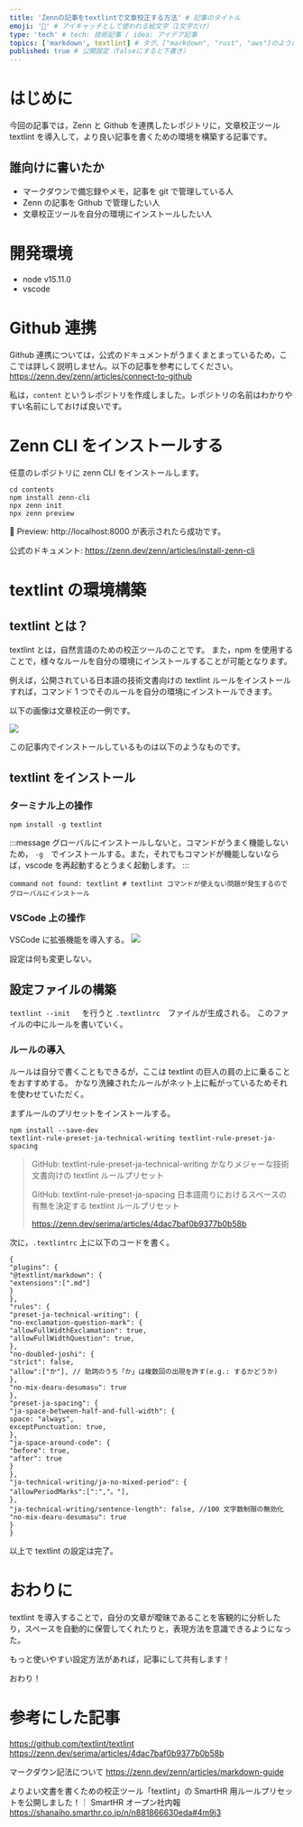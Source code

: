 ```yaml
---
title: 'Zennの記事をtextlintで文章校正する方法' # 記事のタイトル
emoji: '🤖' # アイキャッチとして使われる絵文字（1文字だけ）
type: 'tech' # tech: 技術記事 / idea: アイデア記事
topics: ['markdown', textlint] # タグ。["markdown", "rust", "aws"]のように指定する
published: true # 公開設定（falseにすると下書き）
---
```


# はじめに

今回の記事では，Zenn と Github を連携したレポジトリに，文章校正ツール textlint を導入して，より良い記事を書くための環境を構築する記事です。

## 誰向けに書いたか

- マークダウンで備忘録やメモ，記事を git で管理している人
- Zenn の記事を Github で管理したい人
- 文章校正ツールを自分の環境にインストールしたい人

# 開発環境

- node v15.11.0
- vscode

# Github 連携

Github 連携については，公式のドキュメントがうまくまとまっているため，ここでは詳しく説明しません。以下の記事を参考にしてください。
https://zenn.dev/zenn/articles/connect-to-github

私は，`content` というレポジトリを作成しました。レポジトリの名前はわかりやすい名前にしておけば良いです。

# Zenn CLI をインストールする

任意のレポジトリに zenn CLI をインストールします。

```
cd contents
npm install zenn-cli
npx zenn init
npx zenn preview
```

👀 Preview: http://localhost:8000
が表示されたら成功です。

公式のドキュメント: https://zenn.dev/zenn/articles/install-zenn-cli

# textlint の環境構築

## textlint とは？

textlint とは，自然言語のための校正ツールのことです。
また，npm を使用することで，様々なルールを自分の環境にインストールすることが可能となります。

例えば，公開されている日本語の技術文書向けの textlint ルールをインストールすれば，コマンド 1 つでそのルールを自分の環境にインストールできます。

以下の画像は文章校正の一例です。

![](https://storage.googleapis.com/zenn-user-upload/90e155493ec146a5e3ac67f1.png)

この記事内でインストールしているものは以下のようなものです。

## textlint をインストール

### ターミナル上の操作

```
npm install -g textlint
```

:::message
グローバルにインストールしないと，コマンドがうまく機能しないため， `-g`　でインストールする。また，それでもコマンドが機能しないならば，vscode を再起動するとうまく起動します。
:::

```
command not found: textlint # textlint コマンドが使えない問題が発生するのでグローバルにインストール
```

### VSCode 上の操作

VSCode に拡張機能を導入する。
![](https://storage.googleapis.com/zenn-user-upload/f31e31d608229ffd42d92361.png)

設定は何も変更しない。

## 設定ファイルの構築

`textlint --init `　を行うと `.textlintrc`　ファイルが生成される。
このファイルの中にルールを書いていく。

### ルールの導入

ルールは自分で書くこともできるが，ここは textlint の巨人の肩の上に乗ることをおすすめする。
かなり洗練されたルールがネット上に転がっているためそれを使わせていただく。

まずルールのプリセットをインストールする。

```
npm install --save-dev
textlint-rule-preset-ja-technical-writing textlint-rule-preset-ja-spacing
```

> GitHub: textlint-rule-preset-ja-technical-writing
> かなりメジャーな技術文書向けの textlint ルールプリセット
>
> GitHub: textlint-rule-preset-ja-spacing
> 日本語周りにおけるスペースの有無を決定する textlint ルールプリセット
>
> https://zenn.dev/serima/articles/4dac7baf0b9377b0b58b

次に，`.textlintrc` 上に以下のコードを書く。

```
{
"plugins": {
"@textlint/markdown": {
"extensions":[".md"]
}
},
"rules": {
"preset-ja-technical-writing": {
"no-exclamation-question-mark": {
"allowFullWidthExclamation": true,
"allowFullWidthQuestion": true,
},
"no-doubled-joshi": {
"strict": false,
"allow":["か"], // 助詞のうち「か」は複数回の出現を許す(e.g.: するかどうか)
},
"no-mix-dearu-desumasu": true
},
"preset-ja-spacing": {
"ja-space-between-half-and-full-width": {
space: "always",
exceptPunctuation: true,
},
"ja-space-around-code": {
"before": true,
"after": true
}
},
"ja-technical-writing/ja-no-mixed-period": {
"allowPeriodMarks":[":","。"],
},
"ja-technical-writing/sentence-length": false, //100 文字数制限の無効化
"no-mix-dearu-desumasu": true
}
}
```

以上で textlint の設定は完了。

# おわりに

textlint を導入することで，自分の文章が曖昧であることを客観的に分析したり，スペースを自動的に保管してくれたりと，表現方法を意識できるようになった。

もっと使いやすい設定方法があれば，記事にして共有します！

おわり！

# 参考にした記事

https://github.com/textlint/textlint
https://zenn.dev/serima/articles/4dac7baf0b9377b0b58b

マークダウン記法について
https://zenn.dev/zenn/articles/markdown-guide

よりよい文書を書くための校正ツール「textlint」の SmartHR 用ルールプリセットを公開しました！｜ SmartHR オープン社内報
https://shanaiho.smarthr.co.jp/n/n881866630eda#4m9j3
